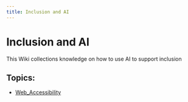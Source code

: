 ```yaml
---
title: Inclusion and AI
---
```


# Inclusion and AI

This Wiki collections knowledge on how to use AI to support inclusion

## Topics:
- [Web_Accessibility](./Web_Accessibility/Web_Accessibility)
